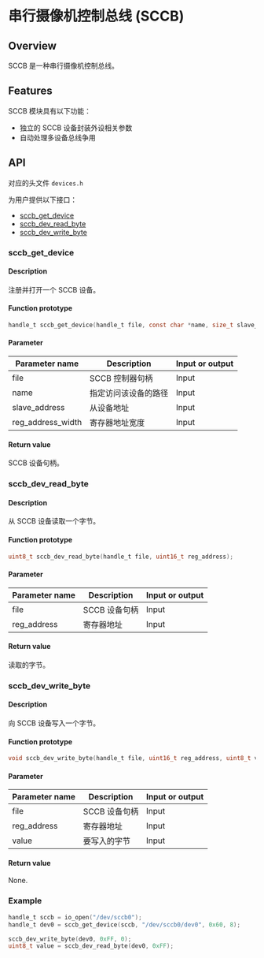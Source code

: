 # 串行摄像机控制总线 (SCCB)

## Overview

SCCB 是一种串行摄像机控制总线。

## Features

SCCB 模块具有以下功能：

- 独立的 SCCB 设备封装外设相关参数
- 自动处理多设备总线争用

## API

对应的头文件 `devices.h`

为用户提供以下接口：

- [sccb\_get\_device](#sccbgetdevice)
- [sccb\_dev\_read\_byte](#sccbdevreadbyte)
- [sccb\_dev\_write\_byte](#sccbdevwritebyte)

### sccb\_get\_device

#### Description

注册并打开一个 SCCB 设备。

#### Function prototype

```c
handle_t sccb_get_device(handle_t file, const char *name, size_t slave_address, size_t reg_address_width);
```

#### Parameter

| Parameter name            |   Description             |  Input or output  |
| ------------------ | ------------------ | --------- |
| file               | SCCB 控制器句柄      | Input      |
| name               | 指定访问该设备的路径 | Input      |
| slave\_address     | 从设备地址          | Input      |
| reg_address\_width | 寄存器地址宽度      | Input      |

#### Return value

SCCB 设备句柄。

### sccb\_dev\_read\_byte

#### Description

从 SCCB 设备读取一个字节。

#### Function prototype

```c
uint8_t sccb_dev_read_byte(handle_t file, uint16_t reg_address);
```

#### Parameter

| Parameter name       |   Description         |  Input or output  |
| ------------- | -------------- | --------- |
| file          | SCCB 设备句柄   | Input      |
| reg\_address  | 寄存器地址      | Input      |

#### Return value

读取的字节。

### sccb\_dev\_write\_byte

#### Description

向 SCCB 设备写入一个字节。

#### Function prototype

```c
void sccb_dev_write_byte(handle_t file, uint16_t reg_address, uint8_t value);
```

#### Parameter

| Parameter name          |   Description         |  Input or output  |
| ---------------- | -------------- | --------- |
| file             | SCCB 设备句柄   | Input       |
| reg\_address     | 寄存器地址      | Input       |
| value            | 要写入的字节    | Input       |

#### Return value

None.

### Example

```c
handle_t sccb = io_open("/dev/sccb0");
handle_t dev0 = sccb_get_device(sccb, "/dev/sccb0/dev0", 0x60, 8);

sccb_dev_write_byte(dev0, 0xFF, 0);
uint8_t value = sccb_dev_read_byte(dev0, 0xFF);
```